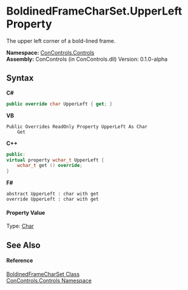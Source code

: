 # BoldinedFrameCharSet.UpperLeft Property 
 

The upper left corner of a bold-lined frame.

**Namespace:**&nbsp;<a href="8161a036-2926-0ace-99d3-20346d250e3b">ConControls.Controls</a><br />**Assembly:**&nbsp;ConControls (in ConControls.dll) Version: 0.1.0-alpha

## Syntax

**C#**<br />
``` C#
public override char UpperLeft { get; }
```

**VB**<br />
``` VB
Public Overrides ReadOnly Property UpperLeft As Char
	Get
```

**C++**<br />
``` C++
public:
virtual property wchar_t UpperLeft {
	wchar_t get () override;
}
```

**F#**<br />
``` F#
abstract UpperLeft : char with get
override UpperLeft : char with get
```


#### Property Value
Type: <a href="https://docs.microsoft.com/dotnet/api/system.char" target="_blank">Char</a>

## See Also


#### Reference
<a href="b45900ea-0d78-5370-14df-a98dd5e783b5">BoldinedFrameCharSet Class</a><br /><a href="8161a036-2926-0ace-99d3-20346d250e3b">ConControls.Controls Namespace</a><br />